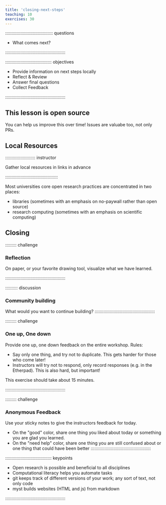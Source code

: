 ```yaml
---
title: 'closing-next-steps'
teaching: 10
exercises: 30
---
```


:::::::::::::::::::::::::::::::::::::: questions 

- What comes next? 

::::::::::::::::::::::::::::::::::::::::::::::::

::::::::::::::::::::::::::::::::::::: objectives

- Provide information on next steps locally
- Reflect & Review
- Answer final questions
- Collect Feedback

::::::::::::::::::::::::::::::::::::::::::::::::

## This lesson is open source

You can help us improve this over time! Issues are valuabe too, not only PRs. 


## Local Resources

:::::::::::::::::::::::: instructor

Gather local resources in links in advance

::::::::::::::::::::::::::::::::::::::::::

Most universities core open research practices are concentrated in two places:
- libraries (sometimes with an emphasis on no-paywall rather than open source)
- research computing (sometimes with an emphasis on scientific computing)





## Closing 

::::::::: challenge

### Reflection
On paper, or your favorite drawing tool, visualize what we have learned. 

::::::::::::::::::::::::::::::::::::::::::::::::



:::::::::: discussion

### Community building

What would you want to continue building? 
::::::::::::::::::::::::::::::::::::::::::::::::


::::::::: challenge

### One up, One down


Provide one up, one down feedback on the entire workshop. Rules:

- Say only one thing, and try not to duplicate. This gets harder for those who come later!
- Instructors will try not to respond, only record responses (e.g. in the Etherpad). This is also hard, but important!

This exercise should take about 15 minutes.

::::::::::::::::::::::::::::::::::::::::::::::::


::::::::: challenge

### Anonymous Feedback 
Use your sticky notes to give the instructors feedback for today.  

- On the "good" color, share one thing you liked about today or something you are glad you learned. 
- On the "need help" color, share one thing you are still confused about or one thing that could have been better
::::::::::::::::::::::::::::::::::::::::::::::::


::::::::::::::::::::::::::::::::::::: keypoints 

- Open research is possible and beneficial to all disciplines
- Computational literacy helps you automate tasks
- git keeps track of different versions of your work; any sort of text, not only code
- myst builds websites (HTML and js) from markdown

::::::::::::::::::::::::::::::::::::::::::::::::


